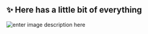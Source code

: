 ## :sparkles: Here has a little bit of everything

![enter image description here](https://i.giphy.com/media/hEc4k5pN17GZq/200.gif)
